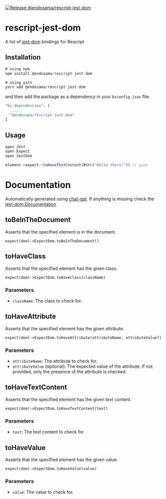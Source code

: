 [![Release @endosama/rescript-jest-dom](https://github.com/endosama/rescript-jestdom/actions/workflows/release-package.yml/badge.svg?branch=main)](https://github.com/endosama/rescript-jestdom/actions/workflows/release-package.yml)

# rescript-jest-dom

A list of [jest-dom](https://testing-library.com/docs/ecosystem-jest-dom/) bindings for Rescript


## Installation

```js
# using npm
npm install @endosama/rescript-jest-dom

# using yarn
yarn add @endosama/rescript-jest-dom
```

and then add the package as a dependency in your `bsconfig.json` file:
```js
"bs-dependencies": [
  ...,
  "@endosama/rescript-jest-dom"
]
```
## Usage

```js
open Jest
open Expect
open JestDom

element->expect->toHaveTextContent(#Str("Hello there!")) // pass
```

# Documentation
Automatically generated using [chat-gpt](https://openai.com/blog/chatgpt/). If anything is missing check the [jest-dom Documentation](https://github.com/testing-library/jest-dom#custom-matchers)

## toBeInTheDocument
Asserts that the specified element is in the document.

```expect(dom)->ExpectDom.toBeInTheDocument()```

## toHaveClass
Asserts that the specified element has the given class.

```expect(dom)->ExpectDom.toHaveClass(className)```
### Parameters
- `className`: The class to check for.

## toHaveAttribute
Asserts that the specified element has the given attribute.

```expect(dom)->ExpectDom.toHaveAttribute(attributeName, attributeValue?)```

### Parameters
- `attributeName`: The attribute to check for.
- `attributeValue` (optional): The expected value of the attribute. If not provided, only the presence of the attribute is checked.


## toHaveTextContent
Asserts that the specified element has the given text content.

```expect(dom)->ExpectDom.toHaveTextContent(text)```

### Parameters
- `text`: The text content to check for.

## toHaveValue
Asserts that the specified element has the given value.

```expect(dom)->ExpectDom.toHaveValue(value)```

### Parameters
- `value`: The value to check for.
